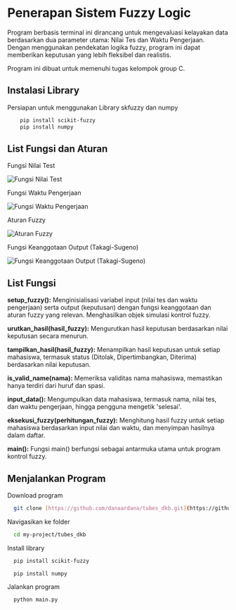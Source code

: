 
# Penerapan Sistem Fuzzy Logic

Program berbasis terminal ini dirancang untuk mengevaluasi kelayakan data berdasarkan dua parameter utama: Nilai Tes dan Waktu Pengerjaan. Dengan menggunakan pendekatan logika fuzzy, program ini dapat memberikan keputusan yang lebih fleksibel dan realistis.

Program ini dibuat untuk memenuhi tugas kelompok group C.



## Instalasi Library

Persiapan untuk menggunakan Library skfuzzy dan numpy

```bash
    pip install scikit-fuzzy
    pip install numpy
```
    
## List Fungsi dan Aturan

Fungsi Nilai Test

![Fungsi Nilai Test](https://github.com/danaardana/tubes_dkb/blob/main/images/nilai_test.jpg?raw=true)



Fungsi Waktu Pengerjaan

![Fungsi Waktu Pengerjaan](https://github.com/danaardana/tubes_dkb/blob/main/images/waktu_pengerjaan.jpg?raw=true)



Aturan Fuzzy

![Aturan Fuzzy](https://github.com/danaardana/tubes_dkb/blob/main/images/aturan_fuzzy.jpg?raw=true)



Fungsi Keanggotaan Output (Takagi-Sugeno)

![Fungsi Keanggotaan Output (Takagi-Sugeno)](https://github.com/danaardana/tubes_dkb/blob/main/images/keanggotaan_output.jpg?raw=true)


## List Fungsi

**setup_fuzzy():** Menginisialisasi variabel input (nilai tes dan waktu pengerjaan) serta output (keputusan) dengan fungsi keanggotaan dan aturan fuzzy yang relevan. Menghasilkan objek simulasi kontrol fuzzy.

**urutkan_hasil(hasil_fuzzy):** Mengurutkan hasil keputusan berdasarkan nilai keputusan secara menurun.

**tampilkan_hasil(hasil_fuzzy):** Menampilkan hasil keputusan untuk setiap mahasiswa, termasuk status (Ditolak, Dipertimbangkan, Diterima) berdasarkan nilai keputusan.

**is_valid_name(nama):** Memeriksa validitas nama mahasiswa, memastikan hanya terdiri dari huruf dan spasi.

**input_data():** Mengumpulkan data mahasiswa, termasuk nama, nilai tes, dan waktu pengerjaan, hingga pengguna mengetik 'selesai'.

**eksekusi_fuzzy(perhitungan_fuzzy):** Menghitung hasil fuzzy untuk setiap mahasiswa berdasarkan input nilai dan waktu, dan menyimpan hasilnya dalam daftar.

**main():** Fungsi main() berfungsi sebagai antarmuka utama untuk program kontrol fuzzy. 

## Menjalankan Program

Download program 

```bash
  git clone [https://github.com/danaardana/tubes_dkb.git](https://github.com/danaardana/Implementasi_Fuzzy_Group_C)
```

Navigasikan ke folder

```bash
  cd my-project/tubes_dkb
```

Install library

```bash
  pip install scikit-fuzzy
```
```bash
  pip install numpy
```

Jalankan program

```bash
  python main.py
```
